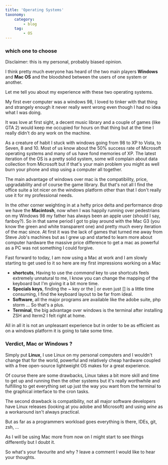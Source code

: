 ```yaml
---
title: 'Operating Systems'
taxonomy:
    category:
        - blog
    tag:
        - OS
---
```


### which one to choose 
 
Disclaimer: this is my personal, probably biased opinion. 
 
I think pretty much everyone has heard of the two main players **Windows** and **Mac OS** and the bloodshed between the users of one system or another. 
 
Let me tell you about my experience with these two operating systems. 
 
My first ever computer was a windows 98, I loved to tinker with that thing and strangely enough it never really went wrong even though I had no idea what I was doing. 
 
It was love at first sight, a decent music library and a couple of games (like GTA 2) would keep me occupied for hours on that thing but at the time I really didn't do any work on the machine. 
 
As a creature of habit I stuck with windows going from 98 to XP to Vista, to Seven, 8 and 10. Most of us know about the 50% success rate of Microsoft operating systems and many of us have fond memories of XP. The latest iteration of the OS is a pretty solid system, some will complain about data collection from Microsoft but if that's your main problem you might as well burn your phone and stop using a computer all together. 
 
The main advantage of windows over mac is the compatibility, price, upgradability and of course the game library. But that's not all I find the office suite a lot nicer on the windows platform other than that I don't really use it for my professional needs. 
 
In the other corner weighting in at a hefty price delta and performance drop we have the **Macintosh**, now when I was happily running over pedestrians on my Windows 98 my father has always been an apple user (should I say, fanboy?). 
So in that same period I got to play around with the Mac G3 (you know the green and white transparent one) and pretty much every iteration of the mac since. At first it was the lack of games that turned me away from Steve Job's machines but as I grew up and started to learn more about computer hardware the massive price difference to get a mac as powerful as a PC was not something I could forgive. 
 
Fast forward to today, I am now using a Mac at work and I am slowly starting to get used to it so here are my first impressions working on a Mac 
 
* **shortcuts**, Having to use the *command* key to use shortcuts feels extremely unnatural to me, I know you can change the mapping of the keyboard but I'm giving it a bit more time. 
* **Specials keys**, finding the ~ key or the | or even just [] is a little time consuming, I find the keyboard layout to be far from ideal. 
* **Software**, all the major programs are available like the adobe suite, php storm ... So that's a plus. 
* **Terminal**, the big advantage over windows is the terminal after installing ZSH and Iterm2 I felt right at home. 
 
All in all it is not an unpleasant experience but in order to be as efficient as on a windows platform it is going to take some time. 
 
### Verdict, Mac or Windows ? 
 
Simply put **Linux**, I use Linux on my personal computers and I wouldn't change that for the world, powerful and relatively cheap hardware coupled with a free open-source lightweight OS makes for a great experience. 
 
Of course there are some drawbacks, Linux takes a bit more skill and time to get up and running then the other systems but it's really worthwhile and fulfilling to get everything set up just the way you  want from the terminal to the graphical interface to the cron tasks. 
 
The second drawback is compatibility, not all major software developers have Linux releases (looking at you adobe and Microsoft) and using *wine* as a workaround isn't always practical. 
 
But as far as a programmers workload goes everything is there, IDEs, git, zsh, ... 
 
As I will be using Mac more from now on I might start to see things differently but I doubt it. 
 
So what's your favourite and why ? leave a comment I would like to hear your thoughts. 
